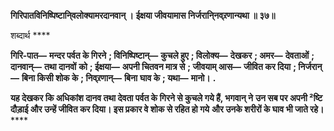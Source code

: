 **गिरिपातविनिष्पिष्टानि्वलोक्यामरदानवान् ।** **ईक्षया जीवयामास निर्जरानि्नव्र्रणान्यथा ॥ ३७॥** 

शब्दार्थ **** 

**गिरि-पात—** **मन्दर पर्वत के गिरने** **; विनिष्पिष्टान्—** **कुचले हुए** **; विलोक्य—** **देखकर** **; अमर—** **देवताओं** **; दानवान्—** **तथा दानवों** **को** **; ईक्षया—** **अपनी चितवन मात्र से** **; जीवयाम् आस—** **जीवित कर दिया** **; निर्जरान्—** **बिना किसी शोक के** **; निव्र्रणान्—** **बिना** **घाव के** **; यथा—** **मानो।** **.** 

**यह देखकर कि अधिकांश दानव तथा देवता पर्वत के गिरने से कुचले गये हैं, भगवान् ने** **उन सब पर अपनी ²ष्टि दौड़ाई और उन्हें जीवित कर दिया। इस प्रकार वे शोक से रहित हो गये** **और उनके शरीरों के घाव भी जाते रहे।** **** 
